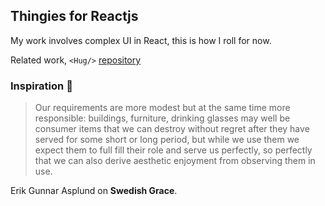 ## Thingies for Reactjs

My work involves complex UI in React, this is how I roll for now.

Related work, `<Hug/>` [repository](https://github.com/polmoneys/Hug)

### Inspiration 💐

> Our requirements are more modest but at the same time more responsible:
> buildings, furniture, drinking glasses may well be consumer items that
> we can destroy without regret after they have served for some short or
> long period, but while we use them we expect them to full fill their role and serve us perfectly, so perfectly that we can also derive aesthetic
> enjoyment from observing them in use.

Erik Gunnar Asplund on **Swedish Grace**.
